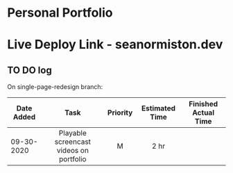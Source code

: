 # Personal Portfolio

# Live Deploy Link - seanormiston.dev

## TO DO log

On single-page-redesign branch:

| Date Added     | Task                    |  Priority   |   Estimated Time  |   Finished Actual Time |
| --------------|  :-------------:         |  :--------: |     :--------:    |        :--------:      |
|  09-30-2020   |  Playable screencast videos on portfolio   |    M       |     2 hr         |                       |

